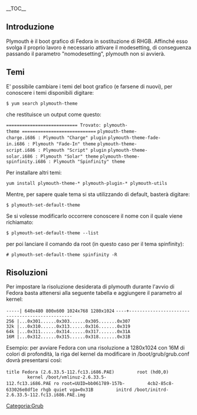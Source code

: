 \_\_TOC\_\_

Introduzione
------------

Plymouth è il boot grafico di Fedora in sostituzione di RHGB. Affinché esso svolga il proprio lavoro è necessario attivare il modesetting, di conseguenza passando il parametro "nomodesetting", plymouth non si avvierà.

Temi
----

E' possibile cambiare i temi del boot grafico (e farsene di nuovi), per conoscere i temi disponibili digitare:

`$ yum search plymouth-theme`

che restituisce un output come questo:

`=========================== Trovato: plymouth-theme ============================`
`plymouth-theme-charge.i686 : Plymouth "Charge" plugin`
`plymouth-theme-fade-in.i686 : Plymouth "Fade-In" theme`
`plymouth-theme-script.i686 : Plymouth "Script" plugin`
`plymouth-theme-solar.i686 : Plymouth "Solar" theme`
`plymouth-theme-spinfinity.i686 : Plymouth "Spinfinity" theme`

Per installare altri temi:

`yum install plymouth-theme-* plymouth-plugin-* plymouth-utils`

Mentre, per sapere quale tema si sta utilizzando di default, basterà digitare:

`$ plymouth-set-default-theme `

Se si volesse modificarlo occorrere conoscere il nome con il quale viene richiamato:

`$ plymouth-set-default-theme --list`

per poi lanciare il comando da root (in questo caso per il tema spinfinity):

`# plymouth-set-default-theme spinfinity -R`

Risoluzioni
-----------

Per impostare la risoluzione desiderata di plymouth durante l'avvio di Fedora basta attenersi alla seguente tabella e aggiungere il parametro al kernel:

`-----| 640x480 800x600 1024x768 1280x1024`
`----+------------------------------------------------`
`256 |...0x301......0x303......0x305.......0x307`
`32k |...0x310......0x313......0x316.......0x319`
`64k |...0x311......0x314......0x317.......0x31A`
`16M |...0x312......0x315......0x318.......0x31B `

Esempio: per avviare Fedora con una risoluzione a 1280x1024 con 16M di colori di profondità, la riga del kernel da modificare in /boot/grub/grub.conf dovrà presentarsi così:

`title Fedora (2.6.33.5-112.fc13.i686.PAE)`
`        root (hd0,0)`
`        kernel /boot/vmlinuz-2.6.33.5-112.fc13.i686.PAE ro root=UUID=bb061789-157b-`
`        4cb2-85c8-633026e8df1e rhgb quiet vga=0x31B`
`        initrd /boot/initrd-2.6.33.5-112.fc13.i686.PAE.img`

<Categoria:Grub>
